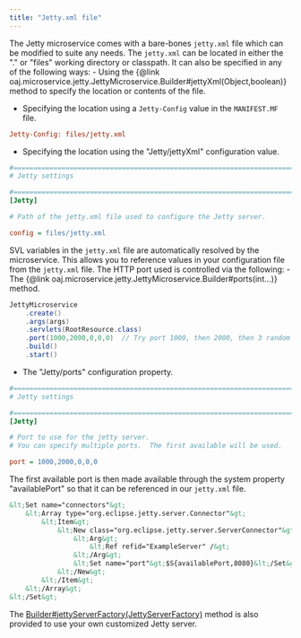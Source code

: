 ```yaml
---
title: "Jetty.xml file"
---
```


The Jetty microservice comes with a bare-bones `jetty.xml` file which can be modified to suite any needs.
The `jetty.xml` can be located in either the "." or "files" working directory or classpath.
It can also be specified in any of the following ways: - Using the \{@link oaj.microservice.jetty.JettyMicroservice.Builder#jettyXml(Object,boolean)\} method to specify the location or contents of the file.
- Specifying the location using a `Jetty-Config` value in the `MANIFEST.MF` file.

```ini
Jetty-Config: files/jetty.xml
```


- Specifying the location using the "Jetty/jettyXml" configuration value.

```ini
#=======================================================================================================================
# Jetty settings

#=======================================================================================================================
[Jetty]

# Path of the jetty.xml file used to configure the Jetty server.

config = files/jetty.xml
```


SVL variables in the `jetty.xml` file are automatically resolved by the microservice.
This allows you to reference values in your configuration file from the `jetty.xml` file.
The HTTP port used is controlled via the following: - The \{@link oaj.microservice.jetty.JettyMicroservice.Builder#ports(int...)\} method.

```java
JettyMicroservice
    .create()
    .args(args)
    .servlets(RootResource.class)
    .port(1000,2000,0,0,0)  // Try port 1000, then 2000, then 3 random ports.
    .build()
    .start()
```


- The "Jetty/ports" configuration property.

```ini
#=======================================================================================================================
# Jetty settings

#=======================================================================================================================
[Jetty]

# Port to use for the jetty server.
# You can specify multiple ports.  The first available will be used.  '0' indicates to try a random port.

port = 1000,2000,0,0,0
```


The first available port is then made available through the system property "availablePort" so that it can be referenced in our `jetty.xml` file.

```xml
&lt;Set name="connectors"&gt;
    &lt;Array type="org.eclipse.jetty.server.Connector"&gt;
        &lt;Item&gt;
            &lt;New class="org.eclipse.jetty.server.ServerConnector"&gt;
                &lt;Arg&gt;
                    &lt;Ref refid="ExampleServer" /&gt;
                &lt;/Arg&gt;
                &lt;Set name="port"&gt;$S{availablePort,8080}&lt;/Set&gt;
            &lt;/New&gt;
        &lt;/Item&gt;
    &lt;/Array&gt;
&lt;/Set&gt;
```


The [Builder#jettyServerFactory(JettyServerFactory)]({{API_DOCS}}/org/apache/juneau/microservice/jetty/JettyMicroservice/Builder.html#jettyServerFactory(JettyServerFactory)) method is also provided to use your own customized Jetty server.
